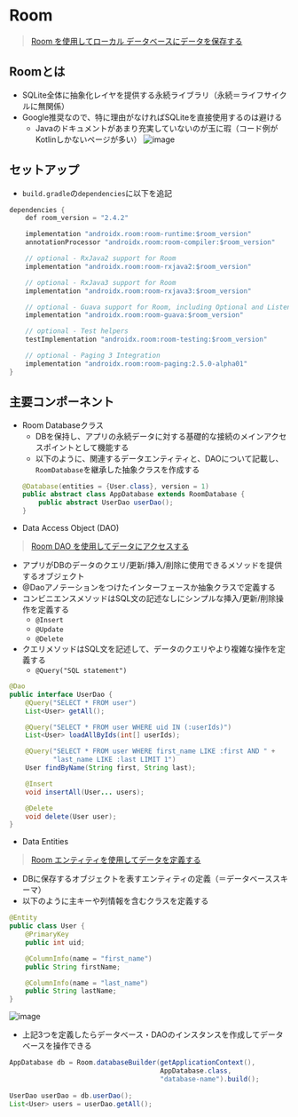 # Room
> [Room を使用してローカル データベースにデータを保存する](https://developer.android.com/training/data-storage/room?hl=ja)
## Roomとは
- SQLite全体に抽象化レイヤを提供する永続ライブラリ（永続＝ライフサイクルに無関係）
- Google推奨なので、特に理由がなければSQLiteを直接使用するのは避ける
  - Javaのドキュメントがあまり充実していないのが玉に瑕（コード例がKotlinしかないページが多い）
![image](https://user-images.githubusercontent.com/6058309/171435684-f4e7d4d0-a9ce-4d25-8d57-a1b1b8a6b76f.png)

## セットアップ
- `build.gradle`の`dependencies`に以下を追記
```java
dependencies {
    def room_version = "2.4.2"

    implementation "androidx.room:room-runtime:$room_version"
    annotationProcessor "androidx.room:room-compiler:$room_version"

    // optional - RxJava2 support for Room
    implementation "androidx.room:room-rxjava2:$room_version"

    // optional - RxJava3 support for Room
    implementation "androidx.room:room-rxjava3:$room_version"

    // optional - Guava support for Room, including Optional and ListenableFuture
    implementation "androidx.room:room-guava:$room_version"

    // optional - Test helpers
    testImplementation "androidx.room:room-testing:$room_version"

    // optional - Paging 3 Integration
    implementation "androidx.room:room-paging:2.5.0-alpha01"
}
```

## 主要コンポーネント
- Room Databaseクラス
  - DBを保持し、アプリの永続データに対する基礎的な接続のメインアクセスポイントとして機能する
  - 以下のように、関連するデータエンティティと、DAOについて記載し、`RoomDatabase`を継承した抽象クラスを作成する
  ```java
  @Database(entities = {User.class}, version = 1)
  public abstract class AppDatabase extends RoomDatabase {
      public abstract UserDao userDao();
  }
  ```
- Data Access Object (DAO)  
> [Room DAO を使用してデータにアクセスする](https://developer.android.com/training/data-storage/room/accessing-data?hl=ja) 
  - アプリがDBのデータのクエリ/更新/挿入/削除に使用できるメソッドを提供するオブジェクト
  - @Daoアノテーションをつけたインターフェースか抽象クラスで定義する
  - コンビニエンスメソッドはSQL文の記述なしにシンプルな挿入/更新/削除操作を定義する
    - `@Insert`
    - `@Update`
    - `@Delete`
  - クエリメソッドはSQL文を記述して、データのクエリやより複雑な操作を定義する
    - `@Query("SQL statement")`
  ```java
  @Dao
  public interface UserDao {
      @Query("SELECT * FROM user")
      List<User> getAll();

      @Query("SELECT * FROM user WHERE uid IN (:userIds)")
      List<User> loadAllByIds(int[] userIds);

      @Query("SELECT * FROM user WHERE first_name LIKE :first AND " +
             "last_name LIKE :last LIMIT 1")
      User findByName(String first, String last);

      @Insert
      void insertAll(User... users);

      @Delete
      void delete(User user);
  }
  ```
- Data Entities  
> [Room エンティティを使用してデータを定義する](https://developer.android.com/training/data-storage/room/defining-data?hl=ja)
  - DBに保存するオブジェクトを表すエンティティの定義（＝データベーススキーマ）
  - 以下のように主キーや列情報を含むクラスを定義する
  ```java
  @Entity
  public class User {
      @PrimaryKey
      public int uid;

      @ColumnInfo(name = "first_name")
      public String firstName;

      @ColumnInfo(name = "last_name")
      public String lastName;
  }
  ```
  ![image](https://user-images.githubusercontent.com/6058309/170301265-aa16e609-d462-4f22-af05-1c4ad6aad169.png)
  
- 上記3つを定義したらデータべース・DAOのインスタンスを作成してデータベースを操作できる
```java
AppDatabase db = Room.databaseBuilder(getApplicationContext(),
                                      AppDatabase.class, 
                                      "database-name").build();
        
UserDao userDao = db.userDao();
List<User> users = userDao.getAll();
```
